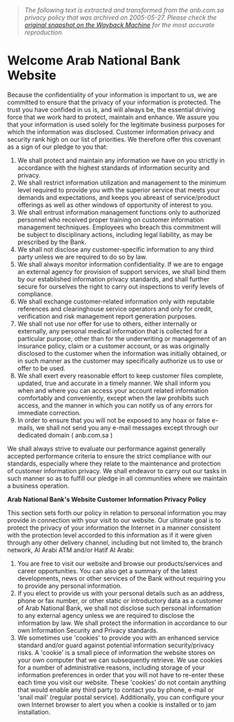 > *The following text is extracted and transformed from the anb.com.sa privacy policy that was archived on 2005-05-27. Please check the [original snapshot on the Wayback Machine](https://web.archive.org/web/20050527213036id_/http%3A//www.anb.com.sa/privacy.asp) for the most accurate reproduction.*

# Welcome Arab National Bank Website

Because the confidentiality of your information is important to us, we are committed to ensure that the privacy of your information is protected. The trust you have confided in us is, and will always be, the essential driving force that we work hard to protect, maintain and enhance. We assure you that your information is used solely for the legitimate business purposes for which the information was disclosed. Customer information privacy and security rank high on our list of priorities. We therefore offer this covenant as a sign of our pledge to you that: 

  1. We shall protect and maintain any information we have on you strictly in accordance with the highest standards of information security and privacy. 
  2. We shall restrict information utilization and management to the minimum level required to provide you with the superior service that meets your demands and expectations, and keeps you abreast of service/product offerings as well as other windows of opportunity of interest to you.
  3. We shall entrust information management functions only to authorized personnel who received proper training on customer information management techniques. Employees who breach this commitment will be subject to disciplinary actions, including legal liability, as may be prescribed by the Bank. 
  4. We shall not disclose any customer-specific information to any third party unless we are required to do so by law. 
  5. We shall always monitor information confidentiality. If we are to engage an external agency for provision of support services, we shall bind them by our established information privacy standards, and shall further secure for ourselves the right to carry out inspections to verify levels of compliance. 
  6. We shall exchange customer-related information only with reputable references and clearinghouse service operators and only for credit, verification and risk management report generation purposes.
  7. We shall not use nor offer for use to others, either internally or externally, any personal medical information that is collected for a particular purpose, other than for the underwriting or management of an insurance policy, claim or a customer account, or as was originally disclosed to the customer when the information was initially obtained, or in such manner as the customer may specifically authorize us to use or offer to be used.
  8. We shall exert every reasonable effort to keep customer files complete, updated, true and accurate in a timely manner. We shall inform you when and where you can access your account related information comfortably and conveniently, except when the law prohibits such access, and the manner in which you can notify us of any errors for immediate correction. 
  9. In order to ensure that you will not be exposed to any hoax or false e-mails, we shall not send you any e-mail messages except through our dedicated domain ( anb.com.sa )



We shall always strive to evaluate our performance against generally accepted performance criteria to ensure the strict compliance with our standards, especially where they relate to the maintenance and protection of customer information privacy. We shall endeavor to carry out our tasks in such manner so as to fulfill our pledge in all communities where we maintain a business operation. 

**Arab National Bank's Website Customer Information Privacy Policy**

This section sets forth our policy in relation to personal information you may provide in connection with your visit to our website. Our ultimate goal is to protect the privacy of your information the Internet in a manner consistent with the protection level accorded to this information as if it were given through any other delivery channel, including but not limited to, the branch network, Al Arabi ATM and/or Hatif Al Arabi: 

  1. You are free to visit our website and browse our products/services and career opportunities. You can also get a summary of the latest developments, news or other services of the Bank without requiring you to provide any personal information.
  2. If you elect to provide us with your personal details such as an address, phone or fax number, or other static or introductory data as a customer of Arab National Bank, we shall not disclose such personal information to any external agency unless we are required to disclose the information by law. We shall protect the information in accordance to our own Information Security and Privacy standards. 
  3. We sometimes use 'cookies' to provide you with an enhanced service standard and/or guard against potential information security/privacy risks. A 'cookie' is a small piece of information the website stores on your own computer that we can subsequently retrieve. We use cookies for a number of administrative reasons, including storage of your information preferences in order that you will not have to re-enter these each time you visit our website. These 'cookies' do not contain anything that would enable any third party to contact you by phone, e-mail or 'snail mail' (regular postal service). Additionally, you can configure your own Internet browser to alert you when a cookie is installed or to jam installation. 


